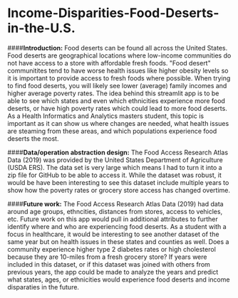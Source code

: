 # Income-Disparities-Food-Deserts-in-the-U.S.

####**Introduction:**
Food deserts can be found all across the United States. Food deserts are geographical locations where low-income communities do not have access to a     store with affordable fresh foods. "Food desert" communitites tend to have worse health issues like higher obesity levels so it is important to provide access to fresh foods where possible. When trying to find food deserts, you will likely see lower (average) family incomes and higher average poverty rates. The idea behind this streamlit app is to be able to see which states and even which ethnicities experience more food deserts, or have high poverty rates which could lead to more food deserts. As a Health Informatics and Analytics masters student, this topic is important as it can show us where changes are needed, what health issues are steaming from these areas, and which populations experience food deserts the most. 

####**Data/operation abstraction design:**
The Food Access Research Atlas Data (2019) was provided by the United States Department of Agriculture (USDA ERS). The data set is very large which means I had to turn it into a zip file for GitHub to be able to access it. While the dataset was robust, it would be have been interesting to see this dataset include multiple years to show how the poverty rates or grocery store access has changed overtime. 

####**Future work:**
The Food Access Research Atlas Data (2019) had data around age groups, ethncities, distances from stores, access to vehicles, etc. Future work on this app would pull in additional attributes to further identify where and who are experiencing food deserts. As a student with a focus in healthcare, it would be interesting to see another dataset of the same year but on health issues in these states and counties as well. Does a community experience higher type 2 diabetes rates or high cholesterol because they are 10-miles from a fresh grocery store? If years were included in this dataset, or if this dataset was joined with others from previous years, the app could be made to analyze the years and predict what states, ages, or ethnicities would experience food deserts and income disparaties in the future.
